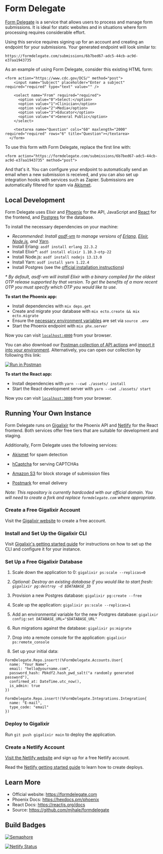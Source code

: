 # Form Delegate

[Form Delegate](https://formdelegate.com) is a service that allows users to process and manage form submissions.
It is ideal for static websites and in situations where form processing requires considerable
effort.

Using this service requires signing up for an account and creating an endpoint for your
submissions. Your generated endpoint will look similar to:

`https://formdelegate.com/submissions/6b7bed67-adc5-44cb-ac9d-e37aa1943735`

As an example of using Form Delegate, consider this existing HTML form:

```
<form action="https://www.cdc.gov/DCS/" method="post">
    <input name="Subject" placeholder="Enter a subject" required="required" type="text" value="" />

    <select name="From" required="required">
      <option value="0">Select:</option>
      <option value="1">Clinician</option>
      <option value="2">Media</option>
      <option value="3">Educator</option>
      <option value="4">General Public</option>
    </select>

    <textarea name="Question" cols="60" maxlength="2000" required="required" rows="6" title="Question"></textarea>
  </form>
```

To use this form with Form Delegate, replace the first line with:

```
<form action="https://formdelegate.com/submissions/6b7bed67-adc5-44cb-ac9d-e37aa1943735" method="post">
```

And that's it. You can configure your endpoint to automatically send an email when a new submission is
received, and you can also set up integration hooks with services such as Zapier. Submissions are
automatically filtered for spam via [Akismet](https://akismet.com/).

## Local Development

Form Delegate uses Elixir and [Phoenix](http://www.phoenixframework.org/) for the API, JavaScript and [React](https://reactjs.org/) for the frontend, and [Postgres](https://www.postgresql.org/) for the database.

To install the necessary dependencies on your machine:

- _Recommended: Install [asdf-vm](https://github.com/asdf-vm/asdf) to manage versions of [Erlang](https://github.com/asdf-vm/asdf-erlang), [Elixir](https://github.com/asdf-vm/asdf-elixir), [Node.js](https://github.com/asdf-vm/asdf-nodejs), and [Yarn](https://github.com/twuni/asdf-yarn)._
- Install Erlang: `asdf install erlang 22.3.2`
- Install Elixir\*: `asdf install elixir 1.10.3-otp-22`
- Install Node.js: `asdf install nodejs 13.13.0`
- Install Yarn: `asdf install yarn 1.22.4`
- Install Postgres (see the [official installation instructions](https://www.postgresql.org/download/))

_\* By default, asdf-vm will install Elixir with a binary compiled for the oldest OTP release supported
by that version. To get the benefits of a more recent OTP you must specify which OTP you would like to
use._

**To start the Phoenix app:**

- Install dependencies with `mix deps.get`
- Create and migrate your database with `mix ecto.create && mix ecto.migrate`
- Ensure the [necessary environment variables](./.sample.env) are set via `source .env`
- Start the Phoenix endpoint with `mix phx.server`

Now you can visit [`localhost:4000`](http://localhost:4000) from your browser.

You can also download
our [Postman collection of API actions](./.postman_collection.json) and [import it into your environment](https://learning.postman.com/docs/postman/collections/importing-and-exporting-data/#importing-data-into-postman). Alternatively, you can open our
collection by following this link:

[![Run in Postman](https://run.pstmn.io/button.svg)](https://app.getpostman.com/run-collection/e7b20dafc2a25c1f5d20)

**To start the React app:**

- Install dependencies with `yarn --cwd ./assets/ install`
- Start the React development server with `yarn --cwd ./assets/ start`

Now you can visit [`localhost:3000`](http://localhost:3000) from your browser.

## Running Your Own Instance

Form Delegate runs on [Gigalixir](https://www.gigalixir.com/) for the Phoenix API and
[Netlify](https://www.netlify.com/) for the React frontend. Both services offer free tiers that are
suitable for development and staging.

Additionally, Form Delegate uses the following services:

- [Akismet](https://akismet.com/) for spam detection

- [hCaptcha](https://www.hcaptcha.com/) for serving CAPTCHAs

- [Amazon S3](https://aws.amazon.com/s3/) for block storage of submission files

- [Postmark](https://postmarkapp.com/) for email delivery

_Note: This repository is currently hardcoded with our official domain. You will need to create a fork
and replace `formdelegate.com` where appropriate._

### Create a Free Gigalixir Account

Visit the [Gigalixir website](https://gigalixir.com/) to create a free account.

### Install and Set Up the Gigalixir CLI

Visit [Gigalixir's getting started guide](https://gigalixir.readthedocs.io/en/latest/main.html#getting-started-guide) for instructions on how to set up the CLI and configure it for your instance.

### Set Up a Free Gigalixir Database

1. Scale down the application to 0: `gigalixir ps:scale --replicas=0`

2. _Optional: Destroy an existing database if you would like to start fresh: `gigalixir pg:destroy -d $DATABASE_ID`_

3. Provision a new Postgres database: `gigalixir pg:create --free`

4. Scale up the application: `gigalixir ps:scale --replicas=1`

5. Add an environmental variable for the new Postgres database: `gigalixir config:set DATABASE_URL="$DATABASE_URL"`

6. Run migrations against the database: `gigalixir ps:migrate`

7. Drop into a remote console for the application: `gigalixir ps:remote_console`

8. Set up your initial data:

```
FormDelegate.Repo.insert!(%FormDelegate.Accounts.User{
  name: "Your Name",
  email: "hello@yourname.com",
  password_hash: Pbkdf2.hash_pwd_salt("a randomly generated password"),
  confirmed_at: DateTime.utc_now(),
  is_admin: true
})

FormDelegate.Repo.insert!(%FormDelegate.Integrations.Integration{
  name: "E-mail",
  type_code: "email"
})
```

### Deploy to Gigalixir

Run `git push gigalixir main` to deploy the application.

### Create a Netlify Account

[Visit the Netlify website](https://www.netlify.com/) and sign up for a free Netlify account.

Read the [Netlify getting started guide](https://docs.netlify.com/) to learn how to create deploys.

## Learn More

- Official website: https://formdelegate.com
- Phoenix Docs: https://hexdocs.pm/phoenix
- React Docs: https://reactjs.org/docs
- Source: https://github.com/mjhale/formdelegate

## Build Badges

[![Semaphore](https://formdelegate.semaphoreci.com/badges/formdelegate.svg?key=9e94b382-9d19-49c0-b3f2-fb5e2a92f75b)](https://formdelegate.semaphoreci.com/projects/formdelegate)

[![Netlify Status](https://api.netlify.com/api/v1/badges/f75c7f76-9eb5-412d-ba74-cc00e856c1ea/deploy-status)](https://app.netlify.com/sites/angry-ramanujan-e322e7/deploys)
